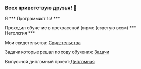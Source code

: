### Всех приветствую друзья! 👋

Я *** Программист 1с! ***

Проходил обучение в прекрассной фирме (советую всем) *** Нетология ***

Мои свидетельства: [Свидетельства](../Svidetelstva)

Задачи которые решал по ходу обучения: [Задачи](../ChemuObuchilsa)

Выпускной дипломный проект:[Дипломная](../Diplomnaia)

